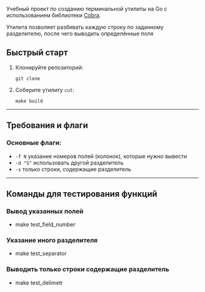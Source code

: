 Учебный проект по созданию терминальной утилиты на Go с использованием библиотеки [Cobra](https://github.com/spf13/cobra).

Утилита позволяет разбивать каждую строку по заданному разделителю, после чего выводить определённые поля  
## Быстрый старт

1.  Клонируйте репозиторий:
    ```
    git clone
    ```
2.  Соберите утилиту `cut`:
    ```
    make build
    ```

---

## Требования и флаги

### Основные флаги:

- `-f N` указание номеров полей (колонок), которые нужно вывести
- `-d "S"` использовать другой разделитель 
- `-s` только строки, содержащие разделитель

---

## Команды для тестирования функций

### Вывод указанных полей
* make test_field_number

### Указание иного разделителя
* make test_separator

### Выводить только строки содержащие разделитель
* make test_delimetr
